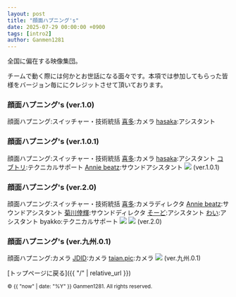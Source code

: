 ```yaml
---
layout: post
title: "顔面ハプニング's"
date: 2025-07-29 00:00:00 +0900
tags: [intro2]
author: Ganmen1281
---
```


全国に偏在する映像集団。

チームで動く際には何かとお世話になる面々です。本項では参加してもらった皆様をバージョン毎ににクレジットさせて頂いております。

### 顔面ハプニング's (ver.1.0)
顔面ハプニング:スイッチャー・技術統括
[喜多]:カメラ
[hasaka]:アシスタント

### 顔面ハプニング's (ver.1.0.1)
顔面ハプニング:スイッチャー・技術統括
[喜多]:カメラ
[hasaka]:アシスタント
[コブトリ]:テクニカルサポート
[Annie beatz]:サウンドアシスタント
![]({{site.baseurl}}/assets/img/ganmens2.jpg)
(ver.1.0.1)

### 顔面ハプニング's (ver.2.0)
顔面ハプニング:スイッチャー・技術統括
[喜多]:カメラディレクタ
[Annie beatz]:サウンドアシスタント
[菊川倖輝]:サウンドディレクタ
[そーど]:アシスタント
[わい]:アシスタント
byakko:テクニカルサポート
![]({{site.baseurl}}/assets/img/ganmens.jpg)
![]({{site.baseurl}}/assets/img/ganmens3.jpg)
(ver.2.0)

### 顔面ハプニング's (ver.九州.0.1)
顔面ハプニング:カメラ
[JDID]:カメラ
[taian.pic]:カメラ
![]({{site.baseurl}}/assets/img/ganmens4.jpg)
(ver.九州.0.1)

 [トップページに戻る]({{ "/" | relative_url }})

 [喜多]: https://m.youtube.com/@紀淡海峡/videos?fbclid=PAQ0xDSwL1INZleHRuA2FlbQIxMAABp0CFIxDmtYZrmKCvueG2LfZ16Swg1o8OjSXJNDp6zACmdAy6wmp2zaZohFoC_aem_eKzHv--5e-83c65KlqszIQ
 [hasaka]: https://x.com/fasaka_2
 [Annie beatz]: https://x.com/Annie_beatz
[コブトリ]: https://x.com/mellorine062
[菊川倖輝]: https://www.instagram.com/k5i2u2a2o?igsh=Y3Nqa3Z6cTNoamR0
[そーど]: https://x.com/sword_aiueo0917
[わい]: https://x.com/wauwauw_au
[JDID]: https://www.instagram.com/jdid_.66?igsh=eTExaG5yaG5yejIw
[taian.pic]: https://www.instagram.com/taian.pic?igsh=MTZka3AyN2VhZzkzOQ%3D%3D&utm_source=qr

<p><small>&copy; {{ "now" | date: "%Y" }} Ganmen1281. All rights reserved.</small></p>